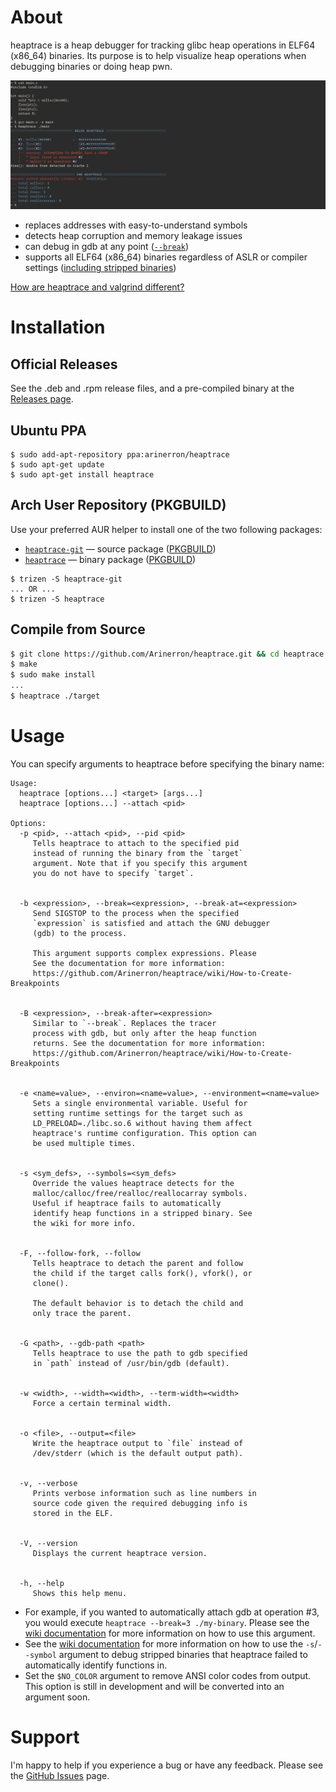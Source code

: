 # About

heaptrace is a heap debugger for tracking glibc heap operations in ELF64 (x86\_64) binaries. Its purpose is to help visualize heap operations when debugging binaries or doing heap pwn.

![screenshot.png](screenshot.png)

* replaces addresses with easy-to-understand symbols
* detects heap corruption and memory leakage issues
* can debug in gdb at any point ([`--break`](https://github.com/Arinerron/heaptrace/wiki/How-to-Create-Breakpoints))
* supports all ELF64 (x86\_64) binaries regardless of ASLR or compiler settings ([including stripped binaries](https://github.com/Arinerron/heaptrace/wiki/Dealing-with-a-Stripped-Binary))

[How are heaptrace and valgrind different?](https://github.com/Arinerron/heaptrace/wiki/Difference-between-heaptrace-and-valgrind)

# Installation
## Official Releases

See the .deb and .rpm release files, and a pre-compiled binary at the [Releases page](https://github.com/Arinerron/heaptrace/releases/).

## Ubuntu PPA

```
$ sudo add-apt-repository ppa:arinerron/heaptrace
$ sudo apt-get update
$ sudo apt-get install heaptrace
```

## Arch User Repository (PKGBUILD)

Use your preferred AUR helper to install one of the two following packages:
* [`heaptrace-git`](https://aur.archlinux.org/packages/heaptrace-git/) &mdash; source package ([PKGBUILD](https://aur.archlinux.org/cgit/aur.git/plain/PKGBUILD?h=heaptrace-git))
* [`heaptrace`](https://aur.archlinux.org/packages/heaptrace/) &mdash; binary package ([PKGBUILD](https://aur.archlinux.org/cgit/aur.git/plain/PKGBUILD?h=heaptrace))

```
$ trizen -S heaptrace-git
... OR ...
$ trizen -S heaptrace
```

## Compile from Source

```sh
$ git clone https://github.com/Arinerron/heaptrace.git && cd heaptrace
$ make
$ sudo make install
...
$ heaptrace ./target
```

# Usage

You can specify arguments to heaptrace before specifying the binary name:

```
Usage:
  heaptrace [options...] <target> [args...]
  heaptrace [options...] --attach <pid>

Options:
  -p <pid>, --attach <pid>, --pid <pid>
	 Tells heaptrace to attach to the specified pid 
	 instead of running the binary from the `target` 
	 argument. Note that if you specify this argument 
	 you do not have to specify `target`.


  -b <expression>, --break=<expression>, --break-at=<expression>
	 Send SIGSTOP to the process when the specified 
	 `expression` is satisfied and attach the GNU debugger 
	 (gdb) to the process.

	 This argument supports complex expressions. Please 
	 See the documentation for more information: 
	 https://github.com/Arinerron/heaptrace/wiki/How-to-Create-Breakpoints


  -B <expression>, --break-after=<expression>
	 Similar to `--break`. Replaces the tracer 
	 process with gdb, but only after the heap function 
	 returns. See the documentation for more information: 
	 https://github.com/Arinerron/heaptrace/wiki/How-to-Create-Breakpoints


  -e <name=value>, --environ=<name=value>, --environment=<name=value>
	 Sets a single environmental variable. Useful for 
	 setting runtime settings for the target such as 
	 LD_PRELOAD=./libc.so.6 without having them affect 
	 heaptrace's runtime configuration. This option can 
	 be used multiple times.


  -s <sym_defs>, --symbols=<sym_defs>
	 Override the values heaptrace detects for the 
	 malloc/calloc/free/realloc/reallocarray symbols. 
	 Useful if heaptrace fails to automatically 
	 identify heap functions in a stripped binary. See 
	 the wiki for more info.


  -F, --follow-fork, --follow
	 Tells heaptrace to detach the parent and follow 
	 the child if the target calls fork(), vfork(), or 
	 clone().

	 The default behavior is to detach the child and 
	 only trace the parent.


  -G <path>, --gdb-path <path>
	 Tells heaptrace to use the path to gdb specified 
	 in `path` instead of /usr/bin/gdb (default).


  -w <width>, --width=<width>, --term-width=<width>
	 Force a certain terminal width.


  -o <file>, --output=<file>
	 Write the heaptrace output to `file` instead of 
	 /dev/stderr (which is the default output path).


  -v, --verbose
	 Prints verbose information such as line numbers in
	 source code given the required debugging info is
	 stored in the ELF.


  -V, --version
	 Displays the current heaptrace version.


  -h, --help
	 Shows this help menu.

```

* For example, if you wanted to automatically attach gdb at operation #3, you would execute `heaptrace --break=3 ./my-binary`. Please see the [wiki documentation](https://github.com/Arinerron/heaptrace/wiki/How-to-Create-Breakpoints) for more information on how to use this argument.
* See the [wiki documentation](https://github.com/Arinerron/heaptrace/wiki/Dealing-with-a-Stripped-Binary) for more information on how to use the `-s`/`--symbol` argument to debug stripped binaries that heaptrace failed to automatically identify functions in.
* Set the `$NO_COLOR` argument to remove ANSI color codes from output. This option is still in development and will be converted into an argument soon.

# Support

I'm happy to help if you experience a bug or have any feedback. Please see the [GitHub Issues](https://github.com/Arinerron/heaptrace/issues) page.

